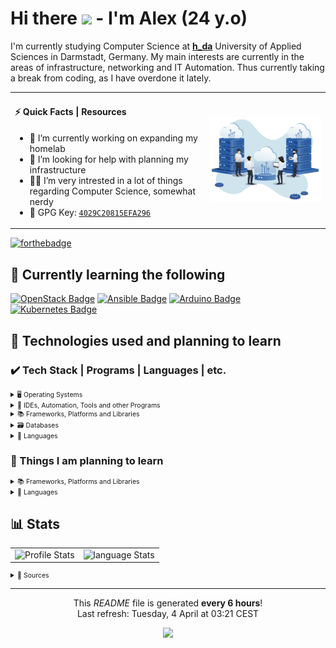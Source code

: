 # Hi there <img src="https://media.giphy.com/media/hvRJCLFzcasrR4ia7z/giphy.gif" width="25px"> - I'm Alex (24 y.o)

I'm currently studying Computer Science at [**h_da**](https://h-da.de/) University of Applied Sciences in Darmstadt, Germany.
My main interests are currently in the areas of infrastructure, networking and IT Automation. Thus currently taking a break from
coding, as I have overdone it lately.

<table style="border-spacing: 0; *border-collapse: collapse;">
  <tr>
    <td>
      <h4>⚡ Quick Facts | Resources</h4>
      <ul>
        <li>🔭 I’m currently working on expanding my homelab</li>
        <li>🤔 I’m looking for help with planning my infrastructure</li>
        <li>👨‍💻 I’m very intrested in a lot of things regarding Computer Science, somewhat nerdy</li>
        <li>🔑 GPG Key: <a href="https://github.com/blackphantom39.gpg"><code>4029C20815EFA296</code></a></li>
      </ul>
    </td>
    <td>
      <img alt="Coding Gif" src="resources/img/hosting.png"/>
    </td>
  </tr>
</table>

[![forthebadge](https://forthebadge.com/images/badges/powered-by-coffee.svg)](https://forthebadge.com)

## 📝 Currently learning the following

[![OpenStack Badge](https://img.shields.io/badge/-Openstack-f01742.svg?style=for-the-badge&logo=openstack&logoColor=fff)](https://www.openstack.org/)
[![Ansible Badge](https://img.shields.io/badge/-Ansible-1A1918.svg?style=for-the-badge&logo=ansible&logoColor=ff)](https://www.ansible.com/)
[![Arduino Badge](https://img.shields.io/badge/-Arduino-00979D.svg?style=for-the-badge&logo=Arduino&logoColor=fff)](https://www.arduino.cc/)
[![Kubernetes Badge](https://img.shields.io/badge/-kubernetes-326ce5.svg?style=for-the-badge&logo=kubernetes&logoColor=fff)](https://kubernetes.io/)

## 📃 Technologies used and planning to learn

### ✔️ Tech Stack | Programs | Languages | etc. 

<details>
<summary style="font-size: 0.75em">🖥️ Operating Systems</summary>
<p></p>

<!-- required space -->
[![Arch%20Linux Badge](https://img.shields.io/badge/Arch%20Linux-%28for%20work%29-1584bc.svg?style=for-the-badge&logo=arch-linux&logoColor=fff&labelColor=1793D1)](https://github.com/blackphantom39)
[![Cent%20OS Badge](https://img.shields.io/badge/Cent%20OS-%28for%20servers%29-001b4d.svg?style=for-the-badge&logo=centos&logoColor=fff&labelColor=002260)](https://github.com/blackphantom39)
[![Windows Badge](https://img.shields.io/badge/Windows-%28for%20gaming%29-006dc1.svg?style=for-the-badge&logo=windows&logoColor=fff&labelColor=0078D6)](https://github.com/blackphantom39)
</details>

<details>
<summary style="font-size: 0.75em">🧰 IDEs, Automation, Tools and other Programs</summary>
<p></p>

<!-- required space -->
[![Gitlab%20CI Badge](https://img.shields.io/badge/-gitlab%20ci-181717.svg?style=for-the-badge&logo=gitlab&logoColor=fff)](https://github.com/blackphantom39)
[![Drone%20CI Badge](https://img.shields.io/badge/Drone%20CI-%28basics%29-1a1a1a.svg?style=for-the-badge&logo=drone&logoColor=fff&labelColor=212121)](https://github.com/blackphantom39)
[![Docker Badge](https://img.shields.io/badge/-Docker-0db7ed.svg?style=for-the-badge&logo=docker&logoColor=fff)](https://github.com/blackphantom39)
[![Visual%20Studio%20Code Badge](https://img.shields.io/badge/-Visual%20Studio%20Code-0078d7.svg?style=for-the-badge&logo=visual-studio-code&logoColor=fff)](https://github.com/blackphantom39)
[![Affinity%20Photo Badge](https://img.shields.io/badge/-Affinity%20Photo-7E4DD2.svg?style=for-the-badge&logo=affinity-photo&logoColor=fff)](https://github.com/blackphantom39)
</details>

<details>
<summary style="font-size: 0.75em">📚 Frameworks, Platforms and Libraries</summary>
<p></p>

<!-- required space -->
[![Angular Badge](https://img.shields.io/badge/-Angular-DD0031.svg?style=for-the-badge&logo=angular&logoColor=fff)](https://github.com/blackphantom39)
[![Laravel Badge](https://img.shields.io/badge/-Laravel-FF2D20.svg?style=for-the-badge&logo=laravel&logoColor=fff)](https://github.com/blackphantom39)
[![NPM Badge](https://img.shields.io/badge/-NPM-000000.svg?style=for-the-badge&logo=npm&logoColor=fff)](https://github.com/blackphantom39)
[![JWT Badge](https://img.shields.io/badge/-JWT-000000.svg?style=for-the-badge&logo=JSON%20web%20tokens&logoColor=fff)](https://github.com/blackphantom39)
</details>

<details>
<summary style="font-size: 0.75em">🗃️ Databases</summary>
<p></p>

<!-- required space -->
[![Postgres Badge](https://img.shields.io/badge/-Postgres-316192.svg?style=for-the-badge&logo=postgresql&logoColor=fff)](https://github.com/blackphantom39)
[![MySQL Badge](https://img.shields.io/badge/-MySQL-00000f.svg?style=for-the-badge&logo=mysql&logoColor=fff)](https://github.com/blackphantom39)
[![MongoDB Badge](https://img.shields.io/badge/-MongoDB-4ea94b.svg?style=for-the-badge&logo=mongodb&logoColor=fff)](https://github.com/blackphantom39)
[![Redis Badge](https://img.shields.io/badge/-Redis-DD0031.svg?style=for-the-badge&logo=redis&logoColor=fff)](https://github.com/blackphantom39)
</details>

<details>
<summary style="font-size: 0.75em">💾 Languages</summary>
<p></p>

<!-- required space -->
[![C%23 Badge](https://img.shields.io/badge/-C%23-239120.svg?style=for-the-badge&logo=c-sharp&logoColor=fff)](https://github.com/blackphantom39)
[![C%2B%2B Badge](https://img.shields.io/badge/C%2B%2B-%28basics%29-00467d.svg?style=for-the-badge&logo=c%2B%2B&logoColor=fff&labelColor=00599C)](https://github.com/blackphantom39)
[![C Badge](https://img.shields.io/badge/C-%28basics%29-00467d.svg?style=for-the-badge&logo=c&logoColor=fff&labelColor=00599C)](https://github.com/blackphantom39)
[![Java Badge](https://img.shields.io/badge/-Java-ED8B00.svg?style=for-the-badge&logo=java&logoColor=fff)](https://github.com/blackphantom39)
[![JavaScript Badge](https://img.shields.io/badge/-JavaScript-323330.svg?style=for-the-badge&logo=javascript&logoColor=F7DF1E)](https://github.com/blackphantom39)
[![TypeScript Badge](https://img.shields.io/badge/-TypeScript-007ACC.svg?style=for-the-badge&logo=typescript&logoColor=fff)](https://github.com/blackphantom39)
[![PHP Badge](https://img.shields.io/badge/-PHP-777BB4.svg?style=for-the-badge&logo=php&logoColor=fff)](https://github.com/blackphantom39)
[![Python Badge](https://img.shields.io/badge/Python-%28basics%29-316590.svg?style=for-the-badge&logo=python&logoColor=ffdd54&labelColor=3670A0)](https://github.com/blackphantom39)
</details>


### 🤔 Things I am planning to learn

<details>
<summary style="font-size: 0.75em">📚 Frameworks, Platforms and Libraries</summary>
<p></p>

<!-- required space -->
[![Bootstrap Badge](https://img.shields.io/badge/-Bootstrap-563D7C.svg?style=for-the-badge&logo=bootstrap&logoColor=fff)](https://github.com/blackphantom39)
[![Django Badge](https://img.shields.io/badge/-Django-092E20.svg?style=for-the-badge&logo=django&logoColor=fff)](https://github.com/blackphantom39)
[![Flutter Badge](https://img.shields.io/badge/-Flutter-02569B.svg?style=for-the-badge&logo=Flutter&logoColor=fff)](https://github.com/blackphantom39)
[![React Badge](https://img.shields.io/badge/-React-20232a.svg?style=for-the-badge&logo=react&logoColor=fff)](https://github.com/blackphantom39)
[![TensorFlow Badge](https://img.shields.io/badge/-TensorFlow-FF6F00.svg?style=for-the-badge&logo=TensorFlow&logoColor=fff)](https://github.com/blackphantom39)
</details>

<details>
<summary style="font-size: 0.75em">💾 Languages</summary>
<p></p>

<!-- required space -->
[![Swift Badge](https://img.shields.io/badge/-Swift-F54A2A.svg?style=for-the-badge&logo=swift&logoColor=fff)](https://github.com/blackphantom39)
[![Go Badge](https://img.shields.io/badge/-Go-00ADD8.svg?style=for-the-badge&logo=go&logoColor=fff)](https://github.com/blackphantom39)
[![Dart Badge](https://img.shields.io/badge/-Dart-0175C2.svg?style=for-the-badge&logo=dart&logoColor=fff)](https://github.com/blackphantom39)
</details>

## 📊 Stats

<table style="border-spacing: 0; *border-collapse: collapse;">
  <tr>
    <td><img alt="Profile Stats" src="https://github-readme-stats.vercel.app/api?username=blackphantom39&show_icons=true&bg_color=30,28313B,485461&title_color=fff&text_color=fff"/></td>
    <td><img alt="language Stats" src="https://github-readme-stats.vercel.app/api/top-langs/?username=blackphantom39&layout=compact&bg_color=30,28313B,485461&title_color=fff&text_color=fff"/></td>
  </tr>
</table>

<details>
<summary style="font-size: 0.75em">🔗 Sources</summary>
<p></p>
<ul style="margin-top: .75em;">
  <li><a href="https://medium.com/swlh/how-to-create-a-self-updating-readme-md-for-your-github-profile-f8b05744ca91">Self-updating README</a> tutorial by <a href="https://github.com/thmsgbrt">Thomas Guibert</a></li>
  <li><a href="https://www.sithcomputers.com/wp-content/uploads/2021/02/11th-and-12th-cs-1.gif">Used GIF</a></li>
  <li><a href='https://pngtree.com/so/computing'>computing png from pngtree.com/</a></li>
</ul>
</details>

------------
<p align="center">This <i>README</i> file is generated <b>every 6 hours</b>!</br>Last refresh: Tuesday, 4 April at 03:21 CEST<br />
<p align="center"><img src="https://github.com/blackphantom39/blackphantom39/workflows/Build%20README/badge.svg" /></p>
